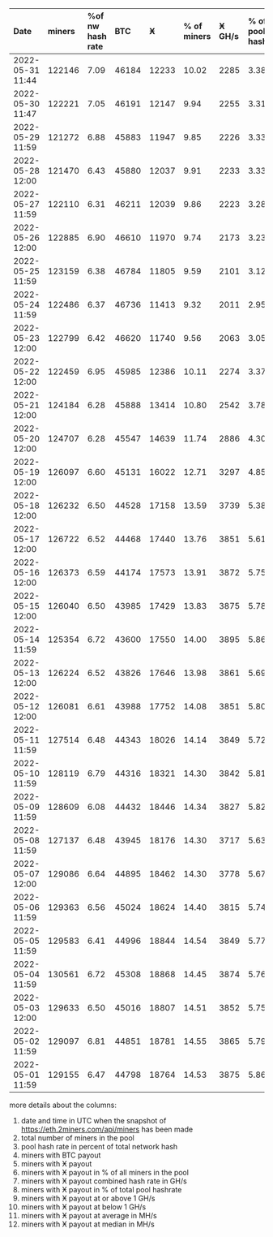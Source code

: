 |Date|miners|%of nw hash rate|BTC|Ӿ|% of miners|Ӿ GH/s|% of pool hashrate|>=1 GH/s|<1 GH/s|avg in MH/s|med in MH/s|
|:-|:-|:-|:-|:-|:-|:-|:-|:-|:-|:-|:-|
|2022-05-31 11:44|122146|7.09|46184|12233|10.02|2285|3.38|196|12037|185|101|
|2022-05-30 11:47|122221|7.05|46191|12147|9.94|2255|3.31|188|11959|183|101|
|2022-05-29 11:59|121272|6.88|45883|11947|9.85|2226|3.33|194|11753|184|101|
|2022-05-28 12:00|121470|6.43|45880|12037|9.91|2233|3.33|191|11846|184|101|
|2022-05-27 11:59|122110|6.31|46211|12039|9.86|2223|3.28|184|11855|183|101|
|2022-05-26 12:00|122885|6.90|46610|11970|9.74|2173|3.23|174|11796|179|96|
|2022-05-25 11:59|123159|6.38|46784|11805|9.59|2101|3.12|162|11643|175|96|
|2022-05-24 11:59|122486|6.37|46736|11413|9.32|2011|2.95|154|11259|175|96|
|2022-05-23 12:00|122799|6.42|46620|11740|9.56|2063|3.05|160|11580|174|96|
|2022-05-22 12:00|122459|6.95|45985|12386|10.11|2274|3.37|182|12204|181|96|
|2022-05-21 12:00|124184|6.28|45888|13414|10.80|2542|3.78|210|13204|186|101|
|2022-05-20 12:00|124707|6.28|45547|14639|11.74|2886|4.30|272|14367|196|106|
|2022-05-19 12:00|126097|6.60|45131|16022|12.71|3297|4.85|332|15690|203|111|
|2022-05-18 12:00|126232|6.50|44528|17158|13.59|3739|5.38|417|16741|216|121|
|2022-05-17 12:00|126722|6.52|44468|17440|13.76|3851|5.61|457|16983|218|116|
|2022-05-16 12:00|126373|6.59|44174|17573|13.91|3872|5.75|461|17112|219|121|
|2022-05-15 12:00|126040|6.50|43985|17429|13.83|3875|5.78|461|16968|219|121|
|2022-05-14 11:59|125354|6.72|43600|17550|14.00|3895|5.86|477|17073|221|121|
|2022-05-13 12:00|126224|6.52|43826|17646|13.98|3861|5.69|457|17189|216|116|
|2022-05-12 12:00|126081|6.61|43988|17752|14.08|3851|5.80|453|17299|215|116|
|2022-05-11 11:59|127514|6.48|44343|18026|14.14|3849|5.72|441|17585|211|116|
|2022-05-10 11:59|128119|6.79|44316|18321|14.30|3842|5.81|429|17892|208|116|
|2022-05-09 11:59|128609|6.08|44432|18446|14.34|3827|5.82|425|18021|205|111|
|2022-05-08 11:59|127137|6.48|43945|18176|14.30|3717|5.63|404|17772|203|111|
|2022-05-07 12:00|129086|6.64|44895|18462|14.30|3778|5.67|394|18068|202|111|
|2022-05-06 11:59|129363|6.56|45024|18624|14.40|3815|5.74|399|18225|203|111|
|2022-05-05 11:59|129583|6.41|44996|18844|14.54|3849|5.77|413|18431|203|111|
|2022-05-04 11:59|130561|6.72|45308|18868|14.45|3874|5.76|413|18455|203|111|
|2022-05-03 12:00|129633|6.50|45016|18807|14.51|3852|5.75|425|18382|203|116|
|2022-05-02 11:59|129097|6.81|44851|18781|14.55|3865|5.79|419|18362|205|111|
|2022-05-01 11:59|129155|6.47|44798|18764|14.53|3875|5.86|431|18333|204|111|
  
more details about the columns:  
1. date and time in UTC when the snapshot of https://eth.2miners.com/api/miners has been made  
2. total number of miners in the pool  
3. pool hash rate in percent of total network hash   
4. miners with BTC payout  
5. miners with Ӿ payout   
6. miners with Ӿ payout in % of all miners in the pool  
7. miners with Ӿ payout combined hash rate in GH/s  
8. miners with Ӿ payout in % of total pool hashrate  
9. miners with Ӿ payout at or above 1 GH/s  
10. miners with Ӿ payout at below 1 GH/s  
11. miners with Ӿ payout at average in MH/s  
12. miners with Ӿ payout at median in MH/s  
